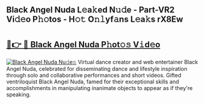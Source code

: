 ## Black Angel Nuda L𝚎a𝚔ed N𝚞𝚍e - Part-VR2 Vi𝚍𝚎o P𝚑𝚘tos - H𝚘𝚝 O𝚗𝚕yf𝚊ns L𝚎a𝚔s rX8Ew

# <h2><a href="http://kf6a3u1.oniu.top/?m=Black+Angel+Nuda">🔗👉 🔴 Black Angel Nuda P𝚑ot𝚘𝚜 V𝚒d𝚎o</a></h2>

[![Black Angel Nuda Nu𝚍e𝚜](https://i.imgur.com/0qMVB7G.gif)](http://kf6a3u1.oniu.top/?m=Black+Angel+Nuda)
Virtual dance creator and web entertainer Black Angel Nuda, celebrated for disseminating dance and lifestyle inspiration through solo and collaborative performances and short videos. Gifted ventriloquist Black Angel Nuda, famed for their exceptional skills and accomplishments in manipulating inanimate objects to appear as if they're speaking.  
